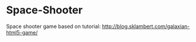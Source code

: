 # Space-Shooter
Space shooter game based on tutorial: http://blog.sklambert.com/galaxian-html5-game/
